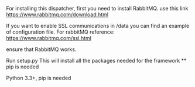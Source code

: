 For installing this dispatcher, first you need to install RabbitMQ.
use this link https://www.rabbitmq.com/download.html

If you want to enable SSL communications in /data you can find
an example of configuration file.
For rabbitMQ
reference: https://www.rabbitmq.com/ssl.html

ensure that RabbitMQ works.

Run setup.py
    This will install all the packages needed for the framework
    ** pip is needed

Python 3.3+, pip is needed
